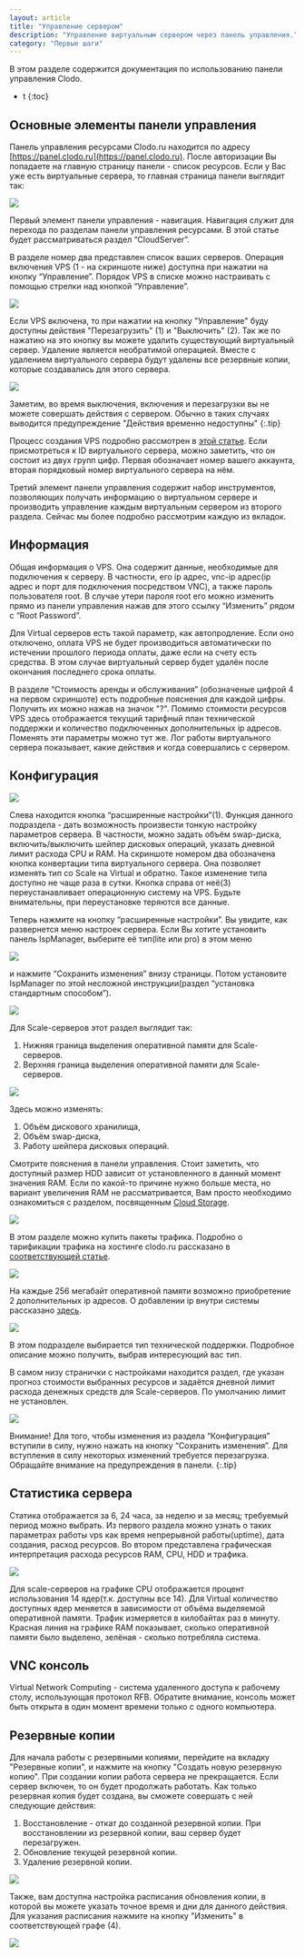 ```yaml
---
layout: article
title: "Управление сервером"
description: "Управление виртуальным сервером через панель управления."
category: "Первые шаги"
---
```


В этом разделе содержится документация по использованию панели управления Clodo.



* t
{:toc}



Основные элементы панели управления
-----------------------------------

Панель управления ресурсами Clodo.ru находится по адресу [https://panel.clodo.ru](https://panel.clodo.ru). После авторизации Вы попадаете на главную страницу панели - список ресурсов. Если у Вас уже есть виртуальные сервера, то главная страница панели выглядит так:

![](http://static.clodo.ru/lib-images/clodo_panel/clodo_panel.png)

Первый элемент панели управления - навигация. Навигация служит для перехода по разделам панели управления ресурсами. В этой статье будет рассматриваться раздел “CloudServer”.

В разделе номер два представлен список ваших серверов. Операция включения VPS (1 - на скриншоте ниже) доступнa при нажатии на кнопку “Управление”. Порядок VPS в списке можно настраивать с помощью стрелки над кнопкой “Управление”.

![](http://static.clodo.ru/lib-images/clodo_panel/start_vps.png)

Если VPS включена, то при нажатии на кнопку "Управление" буду доступны действия "Перезагрузить" (1) и "Выключить" (2). Так же по нажатию на это кнопку вы можете удалить существующий виртуальный сервер. Удаление является необратимой операцией. Вместе с удалением виртуального сервера будут удалены все резервные копии, которые создавались для этого сервера.

![](http://static.clodo.ru/lib-images/clodo_panel/reboot_start_vps.png)

Заметим, во время выключения, включения и перезагрузки вы не можете совершать действия с сервером. Обычно в таких случаях выводится предупреждение "Действия временно недоступны"
{:.tip}

Процесс создания VPS подробно рассмотрен в [этой статье](../..//getting-started/creation.html). Если присмотреться к ID виртуального сервера, можно заметить, что он состоит из двух групп цифр. Первая обозначает номер вашего аккаунта, вторая порядковый номер виртуального сервера на нём.

Третий элемент панели управления содержит набор инструментов, позволяющих получать информацию о виртуальном сервере и производить управление каждым виртуальным сервером из второго раздела. Сейчас мы более подробно рассмотрим каждую из вкладок.



Информация
----------

Общая информация о VPS. Она содержит данные, необходимые для подключения к серверу. В частности, его ip адрес, vnc-ip адрес(ip адрес и порт для подключения посредством VNC), а также пароль пользователя root. В случае утери пароля root его можно изменить прямо из панели управления нажав для этого ссылку “Изменить” рядом с “Root Password”.

Для Virtual серверов есть такой параметр, как автопродление. Если оно отключено, оплата VPS не будет производиться автоматически по истечении прошлого периода оплаты, даже если на счету есть средства. В этом случае виртуальный сервер будет удалён после окончания последнего срока оплаты.

В разделе “Стоимость аренды и обслуживания” (обозначеные цифрой 4 на первом скриншоте) есть подробные пояснения для каждой цифры. Получить их можно нажав на значок "?". Помимо стоимости ресурсов VPS здесь отображается текущий тарифный план технической поддержки и количество подключенных дополнительных ip адресов. Поменять эти параметры можно тут же. Лог работы виртуального сервера показывает, какие действия и когда совершались с сервером.



Конфигурация
------------

![](http://static.clodo.ru//lib-images/clodo_panel/panel_server_config.png)

Слева находится кнопка “расширенные настройки”(1). Функция данного подраздела - дать возможность произвести тонкую настройку параметров сервера. В частности, можно задать объём swap-диска, включить/выключить шейпер дисковых операций, указать дневной лимит расхода CPU и RAM. На скриншоте номером два обозначена кнопка конвертации типа виртуального сервера. Она позволяет изменять тип со Scale на Virtual и обратно. Такое изменение типа доступно не чаще раза в сутки. Кнопка справа от неё(3) переустанавливает операционную систему на VPS. Будьте внимательны, при переустановке теряются все данные.

Теперь нажмите на кнопку “расширенные настройки”. Вы увидите, как развернется меню настроек сервера. Если Вы хотите установить панель IspManager, выберите её тип(lite или pro) в этом меню

![](http://static.clodo.ru/lib-images/clodo_panel/panel_isp.png)

и нажмите “Сохранить изменения” внизу страницы. Потом установите IspManager по этой несложной инструкции(раздел “установка стандартным способом”).

![](http://static.clodo.ru/lib-images/clodo_panel/panel_ram_advanced.png)

Для Scale-серверов этот раздел выглядит так:

1. Нижняя граница выделения оперативной памяти для Scale-серверов.
2. Верхняя граница выделения оперативной памяти для Scale-серверов.

![](http://static.clodo.ru/lib-images/clodo_panel/panel_hdd_advanced.png)

Здесь можно изменять:

1. Объём дискового хранилища,
2. Объём swap-диска,
3. Работу шейпера дисковых операций.

Смотрите пояснения в панели управления. Стоит заметить, что доступный размер HDD зависит от установленного в данный момент значения RAM. Если по какой-то причине нужно больше места, но вариант увеличения RAM не рассматривается, Вам просто необходимо ознакомиться с разделом, посвященным [Cloud Storage](../../cloud-storage/).

![](http://static.clodo.ru/lib-images/clodo_panel/panel_traff.png)

В этом разделе можно купить пакеты трафика. Подробно о тарификации трафика на хостинге clodo.ru рассказано в [соответствующей статье](../../clodo/traffic.html).

![](http://static.clodo.ru/lib-images/clodo_panel/panel_add_ip.png)

На каждые 256 мегабайт оперативной памяти возможно приобретение 2 дополнительных ip адресов. О добавлении ip внутри системы рассказано [здесь](../../ipconfig-linux.html).

![](http://static.clodo.ru/lib-images/clodo_panel/panel_support.png)

В этом подразделе выбирается тип технической поддержки. Подробное описание можно получить, выбрав интересующий вас тип.

В самом низу странички с настройками находится раздел, где указан прогноз стоимости выбранных ресурсов и задаётся дневной лимит расхода денежных средств для Scale-серверов. По умолчанию лимит не установлен.

![](http://static.clodo.ru/lib-images/clodo_panel/panel_forecast.png)

Внимание! Для того, чтобы изменения из раздела “Конфигурация” вступили в силу, нужно нажать на кнопку “Сохранить изменения”. Для вступления в силу некоторых изменений требуется перезагрузка. Обращайте внимание на предупреждения в панели.
{:.tip}



Статистика сервера
------------------

Статика отображается за 6, 24 часа, за неделю и за месяц; требуемый период можно выбрать. Из первого раздела можно узнать о таких параметрах работы vps как время непрерывной работы(uptime), дата создания, расход ресурсов. Во втором представлена графическая интерпретация расхода ресурсов RAM, CPU, HDD и трафика.

![](http://static.clodo.ru/lib-images/clodo_panel/panel_statistic_vps.png)

Для scale-серверов на графике CPU отображается процент использования 14 ядер(т.к. доступны все 14). Для Virtual количество доступных ядер меняется в зависимости от объёма выделяемой оперативной памяти. Трафик измеряется в килобайтах раз в минуту. Красная линия на графике RAM показывает, сколько оперативной памяти было выделено, зелёная - сколько потребляла система.



VNC консоль
-----------

Virtual Network Computing - система удаленного доступа к рабочему столу, использующая протокол RFB. Обратите внимание, консоль может быть открыта в один момент времени только с одного компьютера.



Резервные копии
---------------

Для начала работы с резервными копиями, перейдите на вкладку "Резервные копии", и нажмите на кнопку "Создать новую резервную копию". При создании копии работа сервера не прекращается. Если сервер включен, то он будет продолжать работать. Как только резервная копия будет создана, вы сможете совершать с ней следующие действия:

1. Восстановление - откат до созданной резервной копии. При восстановлении из резервной копии, ваш сервер будет перезагружен.
2. Обновление текущей резервной копии.
3. Удаление резервной копии.

![](http://static.clodo.ru/lib-images/backingup/backup-panel.png)

Также, вам доступна настройка расписания обновления копии, в которой вы можете указать точное время и дни для данного действия. Для указания расписания нажмите на кнопку "Изменить" в соответствующей графе (4).

![](http://static.clodo.ru/lib-images/backingup/backup-shedule.png)
